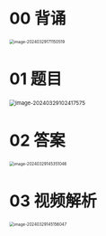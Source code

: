 # 00 背诵

<img src="https://cvp.oss-cn-shanghai.aliyuncs.com/picgo/202403291711703.png" alt="image-20240329171150519" style="zoom:50%;" />



# 01 题目

<img src="https://cvp.oss-cn-shanghai.aliyuncs.com/picgo/202403291024741.png" alt="image-20240329102417575" style="zoom: 67%;" />

# 02 答案

<img src="https://cvp.oss-cn-shanghai.aliyuncs.com/picgo/202403291453125.png" alt="image-20240329145351046" style="zoom:50%;" />



# 03 视频解析

<img src="https://cvp.oss-cn-shanghai.aliyuncs.com/picgo/202403291451252.png" alt="image-20240329145156047" style="zoom:50%;" />


